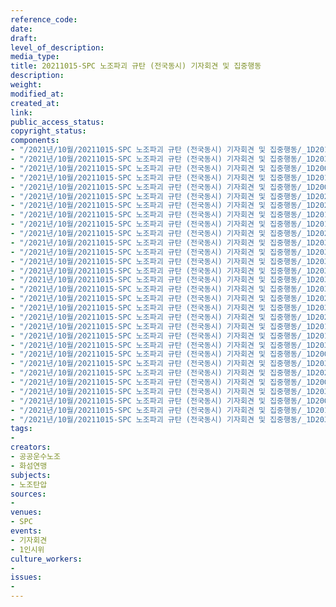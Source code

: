 ```yaml
---
reference_code: 
date: 
draft: 
level_of_description: 
media_type: 
title: 20211015-SPC 노조파괴 규탄 (전국동시) 기자회견 및 집중행동
description: 
weight: 
modified_at: 
created_at: 
link: 
public_access_status: 
copyright_status: 
components:
- "/2021년/10월/20211015-SPC 노조파괴 규탄 (전국동시) 기자회견 및 집중행동/_1D20164.jpg"
- "/2021년/10월/20211015-SPC 노조파괴 규탄 (전국동시) 기자회견 및 집중행동/_1D20338.jpg"
- "/2021년/10월/20211015-SPC 노조파괴 규탄 (전국동시) 기자회견 및 집중행동/_1D20050.jpg"
- "/2021년/10월/20211015-SPC 노조파괴 규탄 (전국동시) 기자회견 및 집중행동/_1D20167.jpg"
- "/2021년/10월/20211015-SPC 노조파괴 규탄 (전국동시) 기자회견 및 집중행동/_1D20030.jpg"
- "/2021년/10월/20211015-SPC 노조파괴 규탄 (전국동시) 기자회견 및 집중행동/_1D20295.jpg"
- "/2021년/10월/20211015-SPC 노조파괴 규탄 (전국동시) 기자회견 및 집중행동/_1D20225.jpg"
- "/2021년/10월/20211015-SPC 노조파괴 규탄 (전국동시) 기자회견 및 집중행동/_1D20147.jpg"
- "/2021년/10월/20211015-SPC 노조파괴 규탄 (전국동시) 기자회견 및 집중행동/_1D20194.jpg"
- "/2021년/10월/20211015-SPC 노조파괴 규탄 (전국동시) 기자회견 및 집중행동/_1D20232.jpg"
- "/2021년/10월/20211015-SPC 노조파괴 규탄 (전국동시) 기자회견 및 집중행동/_1D20328.jpg"
- "/2021년/10월/20211015-SPC 노조파괴 규탄 (전국동시) 기자회견 및 집중행동/_1D20326.jpg"
- "/2021년/10월/20211015-SPC 노조파괴 규탄 (전국동시) 기자회견 및 집중행동/_1D20324.jpg"
- "/2021년/10월/20211015-SPC 노조파괴 규탄 (전국동시) 기자회견 및 집중행동/_1D20343.jpg"
- "/2021년/10월/20211015-SPC 노조파괴 규탄 (전국동시) 기자회견 및 집중행동/_1D20334.jpg"
- "/2021년/10월/20211015-SPC 노조파괴 규탄 (전국동시) 기자회견 및 집중행동/_1D20330.jpg"
- "/2021년/10월/20211015-SPC 노조파괴 규탄 (전국동시) 기자회견 및 집중행동/_1D20272.jpg"
- "/2021년/10월/20211015-SPC 노조파괴 규탄 (전국동시) 기자회견 및 집중행동/_1D20314.jpg"
- "/2021년/10월/20211015-SPC 노조파괴 규탄 (전국동시) 기자회견 및 집중행동/_1D20219.jpg"
- "/2021년/10월/20211015-SPC 노조파괴 규탄 (전국동시) 기자회견 및 집중행동/_1D20187.jpg"
- "/2021년/10월/20211015-SPC 노조파괴 규탄 (전국동시) 기자회견 및 집중행동/_1D20117.jpg"
- "/2021년/10월/20211015-SPC 노조파괴 규탄 (전국동시) 기자회견 및 집중행동/_1D20316.jpg"
- "/2021년/10월/20211015-SPC 노조파괴 규탄 (전국동시) 기자회견 및 집중행동/_1D20099.jpg"
- "/2021년/10월/20211015-SPC 노조파괴 규탄 (전국동시) 기자회견 및 집중행동/_1D20327.jpg"
- "/2021년/10월/20211015-SPC 노조파괴 규탄 (전국동시) 기자회견 및 집중행동/_1D20203.jpg"
- "/2021년/10월/20211015-SPC 노조파괴 규탄 (전국동시) 기자회견 및 집중행동/_1D20004.jpg"
- "/2021년/10월/20211015-SPC 노조파괴 규탄 (전국동시) 기자회견 및 집중행동/_1D20340.jpg"
- "/2021년/10월/20211015-SPC 노조파괴 규탄 (전국동시) 기자회견 및 집중행동/_1D20007.jpg"
- "/2021년/10월/20211015-SPC 노조파괴 규탄 (전국동시) 기자회견 및 집중행동/_1D20140.jpg"
- "/2021년/10월/20211015-SPC 노조파괴 규탄 (전국동시) 기자회견 및 집중행동/_1D20308.jpg"
tags:
- 
creators:
- 공공운수노조
- 화섬연맹
subjects:
- 노조탄압
sources:
- 
venues:
- SPC
events:
- 기자회견
- 1인시위
culture_workers:
- 
issues:
- 
---
```

